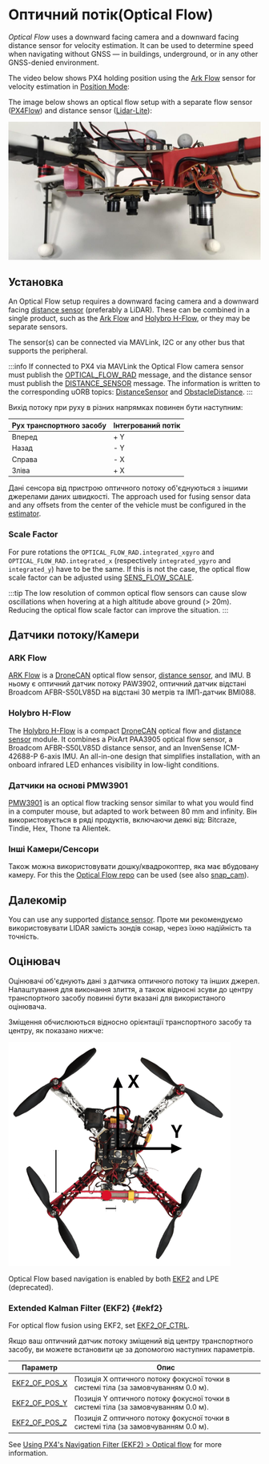 # Оптичний потік(Optical Flow)

_Optical Flow_ uses a downward facing camera and a downward facing distance sensor for velocity estimation.
It can be used to determine speed when navigating without GNSS — in buildings, underground, or in any other GNSS-denied environment.

The video below shows PX4 holding position using the [Ark Flow](#ark-flow) sensor for velocity estimation in [Position Mode](../flight_modes_mc/position.md):

<lite-youtube videoid="aPQKgUof3Pc" title="ARK Flow with PX4 Optical Flow Position Hold"/>

<!-- ARK Flow with PX4 Optical Flow Position Hold: 20210605 -->

The image below shows an optical flow setup with a separate flow sensor ([PX4Flow](../sensor/px4flow.md)) and distance sensor ([Lidar-Lite](../sensor/lidar_lite.md)):

![Optical flow lidar attached](../../assets/hardware/sensors/optical_flow/flow_lidar_attached.jpg)

## Установка

An Optical Flow setup requires a downward facing camera and a downward facing [distance sensor](../sensor/rangefinders.md) (preferably a LiDAR).
These can be combined in a single product, such as the [Ark Flow](#ark-flow) and [Holybro H-Flow](https://holybro.com/products/h-flow), or they may be separate sensors.

The sensor(s) can be connected via MAVLink, I2C or any other bus that supports the peripheral.

:::info
If connected to PX4 via MAVLink the Optical Flow camera sensor must publish the [OPTICAL_FLOW_RAD](https://mavlink.io/en/messages/common.html#OPTICAL_FLOW_RAD) message, and the distance sensor must publish the [DISTANCE_SENSOR](https://mavlink.io/en/messages/common.html#DISTANCE_SENSOR) message.
The information is written to the corresponding uORB topics: [DistanceSensor](../msg_docs/DistanceSensor.md) and [ObstacleDistance](../msg_docs/ObstacleDistance.md).
:::

Вихід потоку при руху в різних напрямках повинен бути наступним:

| Рух транспортного засобу | Інтегрований потік |
| ------------------------ | ------------------ |
| Вперед                   | + Y                |
| Назад                    | - Y                |
| Справа                   | - X                |
| Зліва                    | + X                |

Дані сенсора від пристрою оптичного потоку об'єднуються з іншими джерелами даних швидкості.
The approach used for fusing sensor data and any offsets from the center of the vehicle must be configured in the [estimator](#estimators).

### Scale Factor

For pure rotations the `OPTICAL_FLOW_RAD.integrated_xgyro` and `OPTICAL_FLOW_RAD.integrated_x` (respectively `integrated_ygyro` and `integrated_y`) have to be the same.
If this is not the case, the optical flow scale factor can be adjusted using [SENS_FLOW_SCALE](../advanced_config/parameter_reference.md#SENS_FLOW_SCALE).

:::tip
The low resolution of common optical flow sensors can cause slow oscillations when hovering at a high altitude above ground (> 20m).
Reducing the optical flow scale factor can improve the situation.
:::

## Датчики потоку/Камери

### ARK Flow

[ARK Flow](../dronecan/ark_flow.md) is a [DroneCAN](../dronecan/index.md) optical flow sensor, [distance sensor](../sensor/rangefinders.md), and IMU.
В ньому є оптичний датчик потоку PAW3902, оптичний датчик відстані Broadcom AFBR-S50LV85D на відстані 30 метрів та ІМП-датчик BMI088.

### Holybro H-Flow

The [Holybro H-Flow](https://holybro.com/products/h-flow) is a compact [DroneCAN](../dronecan/index.md) optical flow and [distance sensor](../sensor/rangefinders.md) module.
It combines a PixArt PAA3905 optical flow sensor, a Broadcom AFBR-S50LV85D distance sensor, and an InvenSense ICM-42688-P 6-axis IMU.
An all-in-one design that simplifies installation, with an onboard infrared LED enhances visibility in low-light conditions.

### Датчики на основі PMW3901

[PMW3901](../sensor/pmw3901.md) is an optical flow tracking sensor similar to what you would find in a computer mouse, but adapted to work between 80 mm and infinity.
Він використовується в ряді продуктів, включаючи деякі від: Bitcraze, Tindie, Hex, Thone та Alientek.

### Інші Камери/Сенсори

Також можна використовувати дошку/квадрокоптер, яка має вбудовану камеру.
For this the [Optical Flow repo](https://github.com/PX4/OpticalFlow) can be used (see also [snap_cam](https://github.com/PX4/snap_cam)).

## Далекомір

You can use any supported [distance sensor](../sensor/rangefinders.md).
Проте ми рекомендуємо використовувати LIDAR замість зондів сонар, через їхню надійність та точність.

## Оцінювач

Оцінювачі об'єднують дані з датчика оптичного потоку та інших джерел.
Налаштування для виконання злиття, а також відносні зсуви до центру транспортного засобу повинні бути вказані для використаного оцінювача.

Зміщення обчислюються відносно орієнтації транспортного засобу та центру, як показано нижче:

![Optical Flow offsets](../../assets/hardware/sensors/optical_flow/px4flow_offset.png)

Optical Flow based navigation is enabled by both [EKF2](#ekf2) and LPE (deprecated).

### Extended Kalman Filter (EKF2) {#ekf2}

For optical flow fusion using EKF2, set [EKF2_OF_CTRL](../advanced_config/parameter_reference.md#EKF2_OF_CTRL).

Якщо ваш оптичний датчик потоку зміщений від центру транспортного засобу, ви можете встановити це за допомогою наступних параметрів.

| Параметр                                                                                                                                                          | Опис                                                                                                                                  |
| ----------------------------------------------------------------------------------------------------------------------------------------------------------------- | ------------------------------------------------------------------------------------------------------------------------------------- |
| <a id="EKF2_OF_POS_X"></a>[EKF2_OF_POS_X](../advanced_config/parameter_reference.md#EKF2_OF_POS_X) | Позиція X оптичного потоку фокусної точки в системі тіла (за замовчуванням 0.0 м). |
| <a id="EKF2_OF_POS_Y"></a>[EKF2_OF_POS_Y](../advanced_config/parameter_reference.md#EKF2_OF_POS_Y) | Позиція Y оптичного потоку фокусної точки в системі тіла (за замовчуванням 0.0 м). |
| <a id="EKF2_OF_POS_Z"></a>[EKF2_OF_POS_Z](../advanced_config/parameter_reference.md#EKF2_OF_POS_Z) | Позиція Z оптичного потоку фокусної точки в системі тіла (за замовчуванням 0.0 м). |

See [Using PX4's Navigation Filter (EKF2) > Optical flow](../advanced_config/tuning_the_ecl_ekf.md#optical-flow) for more information.
